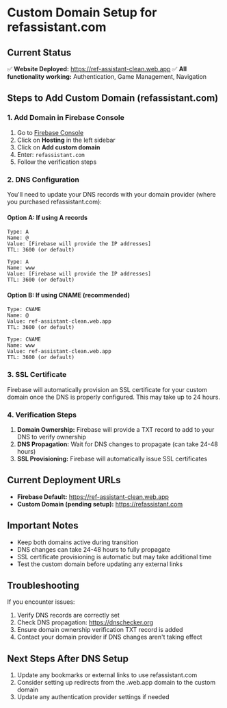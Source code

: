 # Custom Domain Setup for refassistant.com

## Current Status
✅ **Website Deployed:** https://ref-assistant-clean.web.app
✅ **All functionality working:** Authentication, Game Management, Navigation

## Steps to Add Custom Domain (refassistant.com)

### 1. Add Domain in Firebase Console
1. Go to [Firebase Console](https://console.firebase.google.com/project/ref-assistant-clean/hosting)
2. Click on **Hosting** in the left sidebar
3. Click on **Add custom domain**
4. Enter: `refassistant.com`
5. Follow the verification steps

### 2. DNS Configuration
You'll need to update your DNS records with your domain provider (where you purchased refassistant.com):

#### Option A: If using A records
```
Type: A
Name: @
Value: [Firebase will provide the IP addresses]
TTL: 3600 (or default)

Type: A  
Name: www
Value: [Firebase will provide the IP addresses]
TTL: 3600 (or default)
```

#### Option B: If using CNAME (recommended)
```
Type: CNAME
Name: @
Value: ref-assistant-clean.web.app
TTL: 3600 (or default)

Type: CNAME
Name: www  
Value: ref-assistant-clean.web.app
TTL: 3600 (or default)
```

### 3. SSL Certificate
Firebase will automatically provision an SSL certificate for your custom domain once the DNS is properly configured. This may take up to 24 hours.

### 4. Verification Steps
1. **Domain Ownership:** Firebase will provide a TXT record to add to your DNS to verify ownership
2. **DNS Propagation:** Wait for DNS changes to propagate (can take 24-48 hours)
3. **SSL Provisioning:** Firebase will automatically issue SSL certificates

## Current Deployment URLs
- **Firebase Default:** https://ref-assistant-clean.web.app
- **Custom Domain (pending setup):** https://refassistant.com

## Important Notes
- Keep both domains active during transition
- DNS changes can take 24-48 hours to fully propagate
- SSL certificate provisioning is automatic but may take additional time
- Test the custom domain before updating any external links

## Troubleshooting
If you encounter issues:
1. Verify DNS records are correctly set
2. Check DNS propagation: https://dnschecker.org
3. Ensure domain ownership verification TXT record is added
4. Contact your domain provider if DNS changes aren't taking effect

## Next Steps After DNS Setup
1. Update any bookmarks or external links to use refassistant.com
2. Consider setting up redirects from the .web.app domain to the custom domain
3. Update any authentication provider settings if needed

